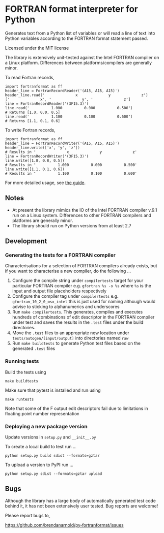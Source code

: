# FORTRAN format interpreter for Python

Generates text from a Python list of variables or will read a line of text into Python variables according to the FORTRAN format statement passed.

Licensed under the MIT license

The library is extensively unit-tested against the Intel FORTRAN compiler on a Linux platform. Differences between platforms/compilers are generally minor.

To read Fortran records,

```
import fortranformat as ff
header_line = FortranRecordReader('(A15, A15, A15)')
header_line.read('              x              y              z')
['              x', '              y', '              z']
line = FortranRecordReader('(3F15.3)')
line.read('          1.000          0.000          0.500')
# Returns [1.0, 0.0, 0.5]
line.read('          1.100          0.100          0.600')
# Returns [1.1, 0.1, 0.6]
```

To write Fortran records,

```
import fortranformat as ff
header_line = FortranRecordWriter('(A15, A15, A15)')
header_line.write(['x', 'y', 'z'])
# Results in '              x              y              z'
line = FortranRecordWriter('(3F15.3)')
line.write([1.0, 0.0, 0.5])
# Results in '          1.000          0.000          0.500'
line.write([1.1, 0.1, 0.6])
# Results in '          1.100          0.100          0.600'
```

For more detailed usage, see [the guide](https://github.com/brendanarnold/py-fortranformat/blob/master/docs/wiki/guide.md).

## Notes

- At present the library mimics the IO of the Intel FORTRAN compiler
  v.9.1 run on a Linux system. Differences to other FORTRAN compilers
  and platforms are generally minor.
- The library should run on Python versions from at least 2.7

## Development

### Generating the tests for a FORTRAN compiler

Characterisations for a selection of FORTRAN compilers already exists, but if you want to characterise a new compiler, do the following ...

1. Configure the compile string under `compilertests` target for your particular FORTRAN compiler e.g. `gfortran %s -o %s` where `%s` is the input and output file placeholders respectively
2. Configure the compiler tag under `compilertests` e.g. `gfortran_10_2_0_osx_intel` this is just used for naming although would advise to sticking to alphanumerics and underscores
3. Run `make compilertests`. This generates, compiles and executes hundreds of combinations of edit descriptor in the FORTRAN compiler under test and saves the results in the `.test` files under the build directories.
4. Move the `.test` files to an appropriate new location under `tests/autogen/[input/output]` into directories named `raw`
5. Run `make buildtests` to generate Python test files based on the generated `.test` files

### Running tests

Build the tests using

`make buildtests`

Make sure that pytest is installed and run using

`make runtests`

Note that some of the F output edit descriptors fail due to limitations in floating point number representation

### Deploying a new package version

Update versions in `setup.py` and `__init__.py`

To create a local build to test run ...

`python setup.py build sdist --formats=gztar`

To upload a version to PyPI run ...

`python setup.py sdist --formats=gztar upload`

## Bugs

Although the library has a large body of automatically generated test
code behind it, it has not been extensively user tested. Bug reports are
welcome!

Please report bugs to,

https://github.com/brendanarnold/py-fortranformat/issues
